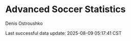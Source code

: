 # Advanced Soccer Statistics
Denis Ostroushko

<!-- gfm -->

Last successful data update: 2025-08-09 05:17:41 CST
